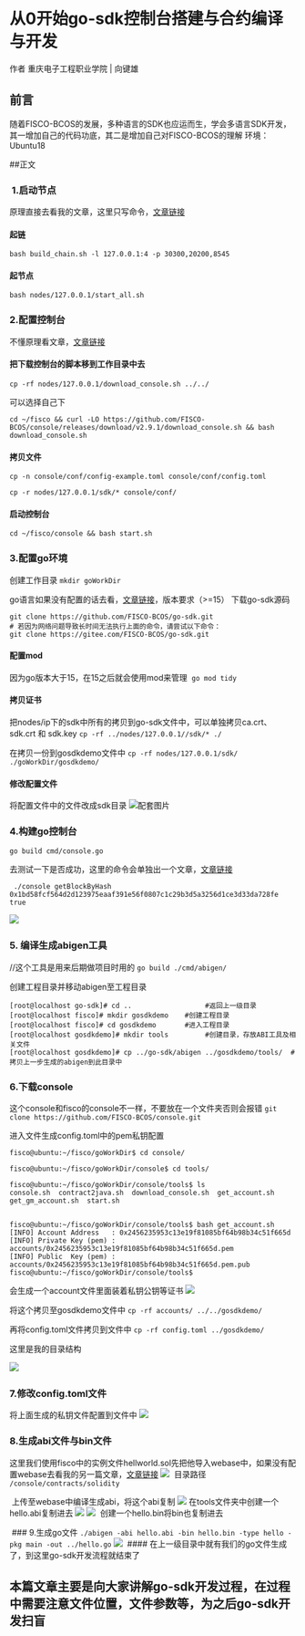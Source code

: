 # 从0开始go-sdk控制台搭建与合约编译与开发
作者 重庆电子工程职业学院 | 向键雄
## 前言
随着FISCO-BCOS的发展，多种语言的SDK也应运而生，学会多语言SDK开发，其一增加自己的代码功底，其二是增加自己对FISCO-BCOS的理解
环境：Ubuntu18

##正文
​
###  1.启动节点
原理直接去看我的文章，这里只写命令，[文章链接](https://blog.csdn.net/qq_57309855/article/details/126180787?spm=1001.2014.3001.5501)
#### 起链
` bash build_chain.sh -l 127.0.0.1:4 -p 30300,20200,8545 `

#### 起节点 
` bash nodes/127.0.0.1/start_all.sh `

### 2.配置控制台
不懂原理看文章，[文章链接](https://blog.csdn.net/qq_57309855/article/details/126180787?spm=1001.2014.3001.5501)

#### 把下载控制台的脚本移到工作目录中去

` cp -rf nodes/127.0.0.1/download_console.sh ../../ `

可以选择自己下 
```
cd ~/fisco && curl -LO https://github.com/FISCO-BCOS/console/releases/download/v2.9.1/download_console.sh && bash download_console.sh
```

#### 拷贝文件
```
cp -n console/conf/config-example.toml console/conf/config.toml

cp -r nodes/127.0.0.1/sdk/* console/conf/
```

#### 启动控制台
```
cd ~/fisco/console && bash start.sh
``````
### 3.配置go环境
创建工作目录
` mkdir goWorkDir ` 

go语言如果没有配置的话去看，[文章链接](https://blog.csdn.net/qq_57309855/article/details/126415494?spm=1001.2014.3001.5502)，版本要求（>=15）
下载go-sdk源码 
```
git clone https://github.com/FISCO-BCOS/go-sdk.git
# 若因为网络问题导致长时间无法执行上面的命令，请尝试以下命令：
git clone https://gitee.com/FISCO-BCOS/go-sdk.git
```

#### 配置mod
因为go版本大于15，在15之后就会使用mod来管理 
` go mod tidy `

#### 拷贝证书
把nodes/ip下的sdk中所有的拷贝到go-sdk文件中，可以单独拷贝ca.crt、sdk.crt 和 sdk.key
`cp -rf ../nodes/127.0.0.1//sdk/* ./ `

在拷贝一份到gosdkdemo文件中
` cp -rf nodes/127.0.0.1/sdk/ ./goWorkDir/gosdkdemo/ `

#### 修改配置文件
将配置文件中的文件改成sdk目录
![配套图片](img/图片1.png)

 
### 4.构建go控制台
` go build cmd/console.go `

去测试一下是否成功，这里的命令会单独出一个文章，[文章链接](https://blog.csdn.net/qq_57309855/article/details/126453983?spm=1001.2014.3001.5502)
```
 ./console getBlockByHash 0x1bd58fcf564d2d123975eaaf391e56f0807c1c29b3d5a3256d1ce3d33da728fe true
```
![](img/图片2.png)
​ 
### 5. 编译生成abigen工具
//这个工具是用来后期做项目时用的
` go build ./cmd/abigen/ `

创建工程目录并移动abigen至工程目录
```
[root@localhost go-sdk]# cd ..                  #返回上一级目录
[root@localhost fisco]# mkdir gosdkdemo    #创建工程目录
[root@localhost fisco]# cd gosdkdemo       #进入工程目录
[root@localhost gosdkdemo]# mkdir tools         #创建目录，存放ABI工具及相关文件
[root@localhost gosdkdemo]# cp ../go-sdk/abigen ../gosdkdemo/tools/  #拷贝上一步生成的abigen到此目录中
```

### 6.下载console
这个console和fisco的console不一样，不要放在一个文件夹否则会报错
` git clone https://github.com/FISCO-BCOS/console.git `

进入文件生成config.toml中的pem私钥配置
```
fisco@ubuntu:~/fisco/goWorkDir$ cd console/

fisco@ubuntu:~/fisco/goWorkDir/console$ cd tools/

fisco@ubuntu:~/fisco/goWorkDir/console/tools$ ls
console.sh  contract2java.sh  download_console.sh  get_account.sh  get_gm_account.sh  start.sh


fisco@ubuntu:~/fisco/goWorkDir/console/tools$ bash get_account.sh 
[INFO] Account Address   : 0x2456235953c13e19f81085bf64b98b34c51f665d
[INFO] Private Key (pem) : accounts/0x2456235953c13e19f81085bf64b98b34c51f665d.pem
[INFO] Public  Key (pem) : accounts/0x2456235953c13e19f81085bf64b98b34c51f665d.pem.pub
fisco@ubuntu:~/fisco/goWorkDir/console/tools$ 
```
会生成一个account文件里面装着私钥公钥等证书
​![](img/图片3.png)
 
将这个拷贝至gosdkdemo文件中
` cp -rf accounts/ ../../gosdkdemo/ `

再将config.toml文件拷贝到文件中
` cp -rf config.toml ../gosdkdemo/ `

这里是我的目录结构

![](img/图片4.png)​

### 7.修改config.toml文件
将上面生成的私钥文件配置到文件中
![](img/图片5.png)
​
### 8.生成abi文件与bin文件
这里我们使用fisco中的实例文件hellworld.sol先把他导入webase中，如果没有配置webase去看我的另一篇文章，[文章链接](https://blog.csdn.net/qq_57309855/article/details/126453496?spm=1001.2014.3001.5501)
![](img/图片6.png)
 目录路径
` /console/contracts/solidity `

 上传至webase中编译生成abi，将这个abi复制
![](img/图片7.png)
​
 在tools文件夹中创建一个hello.abi复制进去
![](img/图片8.png)
![](img/图片9.png)
 创建一个hello.bin将bin也复制进去

 ### 9.生成go文件
` ./abigen -abi hello.abi -bin hello.bin -type hello -pkg main -out ../hello.go `
![](img/图片10.png)
 #### 在上一级目录中就有我们的go文件生成了，到这里go-sdk开发流程就结束了

## 本篇文章主要是向大家讲解go-sdk开发过程，在过程中需要注意文件位置，文件参数等，为之后go-sdk开发扫盲